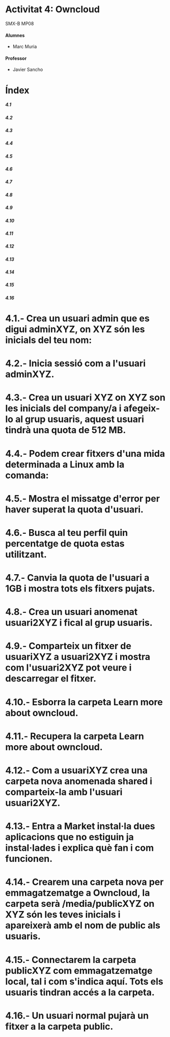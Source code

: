 # Activitat 4: Owncloud

SMX-B MP08

####  Alumnes
* Marc Muria 


#### Professor
* Javier Sancho 

# Índex
##### 4.1
##### 4.2
##### 4.3
##### 4.4
##### 4.5
##### 4.6
##### 4.7
##### 4.8
##### 4.9
##### 4.10
##### 4.11
##### 4.12
##### 4.13
##### 4.14
##### 4.15
##### 4.16

# 4.1.- Crea un usuari admin que es digui adminXYZ, on XYZ són les inicials del teu nom:

# 4.2.- Inicia sessió com a l'usuari adminXYZ.

# 4.3.- Crea un usuari XYZ on XYZ son les inicials del company/a i afegeix-lo al grup usuaris, aquest usuari tindrà una quota de 512 MB.

# 4.4.- Podem crear fitxers d'una mida determinada a Linux amb la comanda:

# 4.5.- Mostra el missatge d'error per haver superat la quota d'usuari.

# 4.6.- Busca al teu perfil quin percentatge de quota estas utilitzant.

# 4.7.- Canvia la quota de l'usuari a 1GB i mostra tots els fitxers pujats.

# 4.8.- Crea un usuari anomenat usuari2XYZ i fical al grup usuaris.

# 4.9.- Comparteix un fitxer de usuariXYZ a usuari2XYZ i mostra com l'usuari2XYZ pot veure i descarregar el fitxer.

# 4.10.- Esborra la carpeta Learn more about owncloud.

# 4.11.- Recupera la carpeta Learn more about owncloud.

# 4.12.- Com a usuariXYZ crea una carpeta nova anomenada shared i comparteix-la amb l'usuari usuari2XYZ.

# 4.13.- Entra a Market instal·la dues aplicacions que no estiguin ja instal·lades i explica què fan i com funcionen.

# 4.14.- Crearem una carpeta nova per emmagatzematge a Owncloud, la carpeta serà /media/publicXYZ on XYZ són les teves inicials i apareixerà amb el nom de public als usuaris.

# 4.15.- Connectarem la carpeta publicXYZ com emmagatzematge local, tal i com s'indica aquí. Tots els usuaris tindran accés a la carpeta.

# 4.16.- Un usuari normal pujarà un fitxer a la carpeta public.




